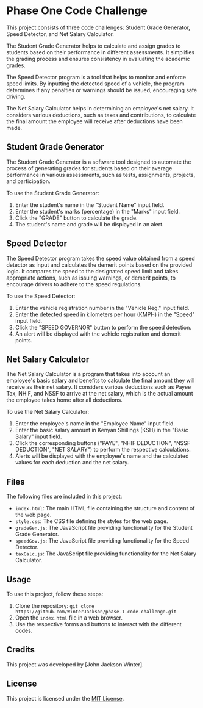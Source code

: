 # Phase One Code Challenge

This project consists of three code challenges: Student Grade Generator, Speed Detector, and Net Salary Calculator.

The Student Grade Generator helps to calculate and assign grades to students based on their performance in different assessments. It simplifies the grading process and ensures consistency in evaluating the academic grades.

The Speed Detector program is a tool that helps to monitor and enforce speed limits. By inputting the detected speed of a vehicle, the program determines if any penalties or warnings should be issued, encouraging safe driving.

The Net Salary Calculator helps in determining an employee's net salary. It considers various deductions, such as taxes and contributions, to calculate the final amount the employee will receive after deductions have been made.

## Student Grade Generator

The Student Grade Generator is a software tool designed to automate the process of generating grades for students based on their average performance in various assessments, such as tests, assignments, projects, and participation.

To use the Student Grade Generator:
1. Enter the student's name in the "Student Name" input field.
2. Enter the student's marks (percentage) in the "Marks" input field.
3. Click the "GRADE" button to calculate the grade.
4. The student's name and grade will be displayed in an alert.

## Speed Detector

The Speed Detector program takes the speed value obtained from a speed detector as input and calculates the demerit points based on the provided logic. It compares the speed to the designated speed limit and takes appropriate actions, such as issuing warnings, or demerit points, to encourage drivers to adhere to the speed regulations.

To use the Speed Detector:
1. Enter the vehicle registration number in the "Vehicle Reg." input field.
2. Enter the detected speed in kilometers per hour (KMPH) in the "Speed" input field.
3. Click the "SPEED GOVERNOR" button to perform the speed detection.
4. An alert will be displayed with the vehicle registration and demerit points.

## Net Salary Calculator

The Net Salary Calculator is a program that takes into account an employee's basic salary and benefits to calculate the final amount they will receive as their net salary. It considers various deductions such as Payee Tax, NHIF, and NSSF to arrive at the net salary, which is the actual amount the employee takes home after all deductions.

To use the Net Salary Calculator:
1. Enter the employee's name in the "Employee Name" input field.
2. Enter the basic salary amount in Kenyan Shillings (KSH) in the "Basic Salary" input field.
3. Click the corresponding buttons ("PAYE", "NHIF DEDUCTION", "NSSF DEDUCTION", "NET SALARY") to perform the respective calculations.
4. Alerts will be displayed with the employee's name and the calculated values for each deduction and the net salary.

## Files

The following files are included in this project:

- `index.html`: The main HTML file containing the structure and content of the web page.
- `style.css`: The CSS file defining the styles for the web page.
- `gradeGen.js`: The JavaScript file providing functionality for the Student Grade Generator.
- `speedGov.js`: The JavaScript file providing functionality for the Speed Detector.
- `taxCalc.js`: The JavaScript file providing functionality for the Net Salary Calculator.

## Usage

To use this project, follow these steps:

1. Clone the repository: `git clone https://github.com/WinterJackson/phase-1-code-challenge.git`
2. Open the `index.html` file in a web browser.
3. Use the respective forms and buttons to interact with the different codes.

## Credits

This project was developed by [John Jackson Winter].

## License

This project is licensed under the [MIT License](LICENSE).

